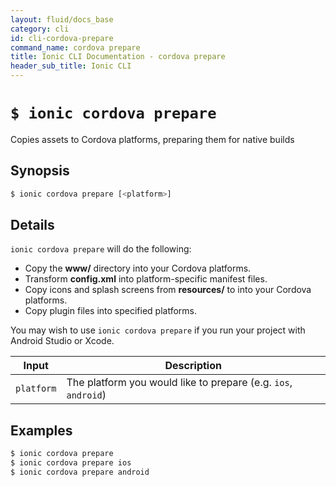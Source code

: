 ```yaml
---
layout: fluid/docs_base
category: cli
id: cli-cordova-prepare
command_name: cordova prepare
title: Ionic CLI Documentation - cordova prepare
header_sub_title: Ionic CLI
---
```


# `$ ionic cordova prepare`

Copies assets to Cordova platforms, preparing them for native builds
## Synopsis

```bash
$ ionic cordova prepare [<platform>]
```
  
## Details

`ionic cordova prepare` will do the following:
- Copy the **www/** directory into your Cordova platforms.
- Transform **config.xml** into platform-specific manifest files.
- Copy icons and splash screens from **resources/** to into your Cordova platforms.
- Copy plugin files into specified platforms.

You may wish to use `ionic cordova prepare` if you run your project with Android Studio or Xcode.


Input | Description
----- | ----------
`platform` | The platform you would like to prepare (e.g. `ios`, `android`)




## Examples

```bash
$ ionic cordova prepare 
$ ionic cordova prepare ios
$ ionic cordova prepare android
```
